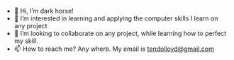 - 👋 Hi, I’m dark horse!
- 👀 I’m interested in learning and applying the computer skills I learn on any project
- 💞️ I’m looking to collaborate on any project, while learning how to perfect my skill. 
- 📫 How to reach me? Any where. My email is tendolloyd@gmail.com

<!---
TopAspirer/TopAspirer is a ✨ special ✨ repository because its `README.md` (this file) appears on your GitHub profile.
You can click the Preview link to take a look at your changes.
--->
